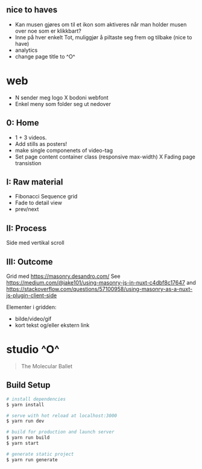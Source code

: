 

## nice to haves
- Kan musen gjøres om til et ikon som aktiveres når man holder musen over noe som er klikkbart?
- Inne på hver enkelt Tot, muliggjør å piltaste seg frem og tilbake (nice to have)
- analytics
- change page title to ^O^

# web
 - N sender meg logo
 X bodoni webfont
 - Enkel meny som folder seg ut nedover

## 0: Home
 - 1 + 3 videos.
  - Add stills as posters!
  - make single componenets of video-tag
  - Set page content container class (responsive max-width)
 X Fading page transistion

## I: Raw material
  - Fibonacci Sequence grid
  - Fade to detail view
  - prev/next

## II: Process
 Side med vertikal scroll

## III: Outcome
Grid med https://masonry.desandro.com/
  See https://medium.com/@jake101/using-masonry-js-in-nuxt-c4dbf8c17647 and https://stackoverflow.com/questions/57100958/using-masonry-as-a-nuxt-js-plugin-client-side

Elementer i gridden:
 - bilde/video/gif
 - kort tekst og/eller ekstern link



# studio ^O^
> The Molecular Ballet

## Build Setup

``` bash
# install dependencies
$ yarn install

# serve with hot reload at localhost:3000
$ yarn run dev

# build for production and launch server
$ yarn run build
$ yarn start

# generate static project
$ yarn run generate
```

